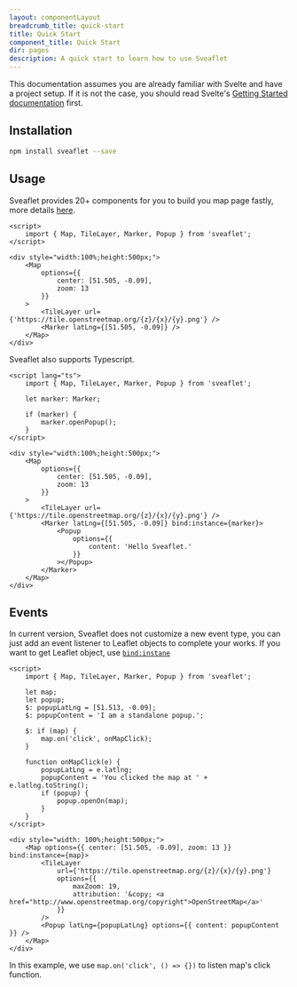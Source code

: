 ```yaml
---
layout: componentLayout
breadcrumb_title: quick-start
title: Quick Start
component_title: Quick Start
dir: pages
description: A quick start to learn how to use Sveaflet
---
```


This documentation assumes you are already familiar with Svelte and have a project setup. If it is not the case, you should read Svelte's [Getting Started documentation](https://learn.svelte.dev/tutorial/welcome-to-svelte) first.

## Installation

```bash
npm install sveaflet --save
```

## Usage

Sveaflet provides 20+ components for you to build you map page fastly, more details [here](https://sveaflet.vercel.app/docs/components/Circle).

```svelte example csr
<script>
	import { Map, TileLayer, Marker, Popup } from 'sveaflet';
</script>

<div style="width:100%;height:500px;">
	<Map
		options={{
			center: [51.505, -0.09],
			zoom: 13
		}}
	>
		<TileLayer url={'https://tile.openstreetmap.org/{z}/{x}/{y}.png'} />
		<Marker latLng={[51.505, -0.09]} />
	</Map>
</div>
```

Sveaflet also supports Typescript.

```svelte example csr hideOutput
<script lang="ts">
	import { Map, TileLayer, Marker, Popup } from 'sveaflet';

	let marker: Marker;

	if (marker) {
		marker.openPopup();
	}
</script>

<div style="width:100%;height:500px;">
	<Map
		options={{
			center: [51.505, -0.09],
			zoom: 13
		}}
	>
		<TileLayer url={'https://tile.openstreetmap.org/{z}/{x}/{y}.png'} />
		<Marker latLng={[51.505, -0.09]} bind:instance={marker}>
			<Popup
				options={{
					content: 'Hello Sveaflet.'
				}}
			></Popup>
		</Marker>
	</Map>
</div>
```

## Events

In current version, Sveaflet does not customize a new event type, you can just add an event listener to Leaflet objects to complete your works. If you want to get Leaflet object, use [`bind:instane`](https://sveaflet.vercel.app/docs/pages/introduction#Leaflet_elements_references)

```svelte example csr
<script>
	import { Map, TileLayer, Marker, Popup } from 'sveaflet';

	let map;
	let popup;
	$: popupLatLng = [51.513, -0.09];
	$: popupContent = 'I am a standalone popup.';

	$: if (map) {
		map.on('click', onMapClick);
	}

	function onMapClick(e) {
		popupLatLng = e.latlng;
		popupContent = 'You clicked the map at ' + e.latlng.toString();
		if (popup) {
			popup.openOn(map);
		}
	}
</script>

<div style="width: 100%;height:500px;">
	<Map options={{ center: [51.505, -0.09], zoom: 13 }} bind:instance={map}>
		<TileLayer
			url={'https://tile.openstreetmap.org/{z}/{x}/{y}.png'}
			options={{
				maxZoom: 19,
				attribution: '&copy; <a href="http://www.openstreetmap.org/copyright">OpenStreetMap</a>'
			}}
		/>
		<Popup latLng={popupLatLng} options={{ content: popupContent }} />
	</Map>
</div>
```
In this example, we use `map.on('click', () => {})` to listen map's click function.
